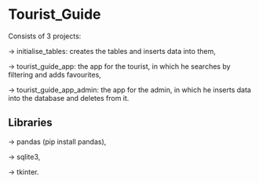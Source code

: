 # Tourist_Guide
Consists of 3 projects:

-> initialise_tables: creates the tables and inserts data into them, 

-> tourist_guide_app: the app for the tourist, in which he searches by filtering and adds favourites,

-> tourist_guide_app_admin: the app for the admin, in which he inserts data into the database and deletes from it. 

## Libraries 
 -> pandas (pip install pandas),
 
 -> sqlite3,
 
 -> tkinter.
